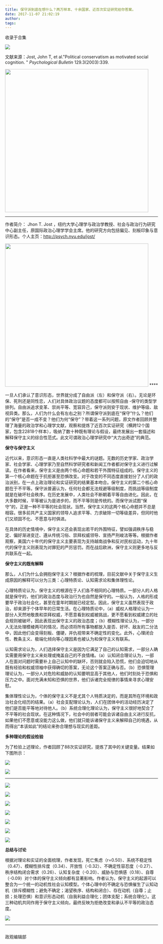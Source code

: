 ```yaml
---
title: 保守派到底在想什么？两万样本、十余国家、近百次实证研究给你答案。
date: 2017-11-07 21:02:19
author: 
tags: 
---
```



收录于合集

<img src='/images/624/2.png' width='auto' />

文献来源：Jost, John T, et al."Political conservatism as motivated social
cognition. " _Psychological Bulletin_ 129.3(2003):339.

 **<img src='/images/624/3.png' width='472px' />**

 ****

作者简介： Jhon T. Jost
，纽约大学心理学与政治学教授、社会与政治行为研究中心副主任，原国际政治心理学学会主席。他的研究方向包括偏见、刻板印象与意识形态。个人主页：http://psych.nyu.edu/jost/

 **<img src='/images/624/4.png' width='472px' />** ****  

  

一旦人们承认了意识形态，世界就分成了自由派（左）和保守派（右）。无论是环保、死刑还是同性恋，人们对具体政治议题的态度都可以按照自由
-保守的类型学排列。自由派追求变革、崇尚平等、宽容异己，保守派则安于现状、维护等级、敌视异类。那么，人们为什么会有左右之别？所谓保守派到底在“保守”什么？他们的“保守”是否一成不变？他们为何“保守”？带着这一系列问题，原文作者回顾并整理了海量的政治学和心理学文献，观察和提炼了近百次实证研究（横跨12个国家，包含22818个样本），吸纳了数十种既有理论与假设，最终发展出一套描述和解释保守主义的综合性范式。此文可谓政治心理学研究中“大力出奇迹”的典范。

**保守与保守主义**

近代以来，意识形态一直是人类社科学中最大的谜题。无数的历史学家、政治学家、社会学家、心理学家乃至自然科学研究者和新闻工作者都对保守主义进行过解读。在作者看来，保守主义是由两个核心命题和若干外围特征组成的。保守主义的第一个核心命题在于抗拒甚至恐惧改变。对于改变的不同态度直接划分了人们的政治派别，在一点上政治理论和实证研究的结果基本吻合。保守主义的第二个核心命题在于不平等。保守派普遍认为，任何社会都无法规避等级制度，而挑战等级制度就是在破坏社会秩序。在历史发展中，人类社会不断朝着平等自由进化。因此，在大多数时候，平等被认为是进步的，而不平等则是传统的。而保守派试图“保守”的，正是一种不平等的社会现状。当然，保守主义的这两个核心命题并不总是相容。很多前共产主义国家的领导人追求平等、力求破除一切等级差异，但同时他们又顽固不化、不愿意与时俱进。

在具体的历史情境中，保守主义还会表现出若干的外围特征，譬如强调秩序与稳定、偏好渐进变迁、遵从传统习俗、崇拜权威领导、宣扬严刑峻法等等。根据作者观察，美国六十年代的保守主义主要表现为支持越南战争和反对民权运动，九十年代的保守主义则表现为对罪犯的严厉惩罚。而在战后欧洲，保守主义则更多地与反共联系在一起。

**保守主义的既有解释**

那么，人们为什么会拥抱保守主义？根据作者的梳理，目前文献中关于保守主义生成原因的解释可以分为三类：心理特质论、认知需求论和集体理性论。

心理特质论认为，保守主义的根源在于人们各不相同的心理特质。一部分人的人格就是保守的，他们的政治态度与政治行为也自然是保守的。一般认为，人格的形成要早于政治社会化，甚至在童年时期就已经定型。因此，保守主义虽然表现于政治，却来源于个体早年的日常生活。在心理特质论中，（a）威权人格理论认为一部分人天然地敬畏和崇拜权威，不愿意看到权威被挑战，更不愿看到权威建立的社会规则被破坏，因此表现出保守主义的政治态度；（b）模糊性理论认为，一部分人无法处理模棱两可的情况，而必须将所有事物都放入是否、好坏、敌友的二分法中，因此他们会变得刻板、僵硬，并仇视带来不确定性的变化。此外，心理闭合性、教条主义、极端化倾向等心理因素也被认为和保守主义有联系。

认知需求论认为，人们选择保守主义是因为它满足了自己的认知需求，一部分人确实需要用保守主义来处理或掩盖自己的不良情绪。（a）认知闭合理论认为，一部人在面对问题时需要补上自己认知中的缺环，否则就会陷入恐慌，他们会迫切地从既有经验和权威领袖中获得确切的答案，无论这个答案正确与否。（b）恐惧管理理论认为，一部分人对危险和威胁的认知要明显高于其他人，他们时刻处于恐惧和压力之中。面对充满未知和恐惧的世界，他们诉诸完全规律的事情来寻求心理安慰。

集体理性论认为，个体的保守主义不是尤其个人特质决定的，而是其所在环境和政治社会化经历的结果。（a）社会支配理论认为，人们在团体中的活动经历决定了他们是否能平等地对待他人。（b）系统合理化理论认为，保守主义很好地契合了不平等的社会现状。在这种情况下，社会中的弱者可能会诉诸自由主义进行反抗，如果他们不愿意或没能力这么做，他们就只能诉诸保守主义来解释自己的境遇，从而得出“本该如此”的结论来弥合理想与现实的差距。

**多种理论的假设检验**

为了检验上述理论，作者回顾了88次实证研究，提炼了其中的关键变量。结果如下图所示：

![](/images/624/5.png)

![](/images/624/6.png)

 ****

![](/images/624/7.png)

![](/images/624/8.png)

![](/images/624/9.png)

![](/images/624/10.png)

![](/images/624/11.png)

![](/images/624/12.png)

![](/images/624/13.png)

 **总结与讨论**

根据对理论和实证的全面梳理，作者发现，死亡焦虑（r=0.50）、系统不稳定性（0.47）、模糊性排斥度（0.34）、开放性（-0.32）、不确定性容忍度（-0.27）、秩序结构闭合需求（0.26）、认知复杂度（-0.20）、威胁与恐惧感（0.18）、自尊（-0.09）对个体的保守主义倾向都有显著影响。作者认为，保守主义的起源可以整合为一个统一的动机性社会认知模型。个体心理中的不确定与恐惧催生了认知动机（排斥模糊性；避免不确定；渴望秩序、结构和闭合）、存在动机（自尊；止损；处理恐惧）和意识形态动机（自我利益合理化；团体支配；系统合理化）。这三种动机共同作用于保守主义倾向，最终反映为拒绝改变和承认不平等的政治态度。

![](/images/624/14.png)

 ****  

![]()

政观编辑部

